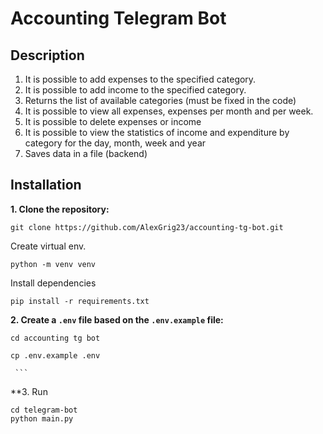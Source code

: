 # Accounting Telegram Bot

## Description
1. It is possible to add expenses to the specified category.
2. It is possible to add income to the specified category.
3. Returns the list of available categories (must be fixed in the code)
4. It is possible to view all expenses, expenses per month and per week.
5. It is possible to delete expenses or income
6. It is possible to view the statistics of income and expenditure by category for the day, month, week and year
7. Saves data in a file (backend)


## Installation
**1. Clone the repository:**

   ```shell
   git clone https://github.com/AlexGrig23/accounting-tg-bot.git
   ```


  Create virtual env.

   ```shell
   python -m venv venv
   ```

   Install dependencies

   ```shell
   pip install -r requirements.txt
   ```

**2. Create a `.env` file based on the `.env.example` file:**

   ```shell
   cd accounting tg bot
   ```

   ```shell
   cp .env.example .env
   ```

     ```

**3. Run 
   ```shell
   cd telegram-bot 
   python main.py
   ```

